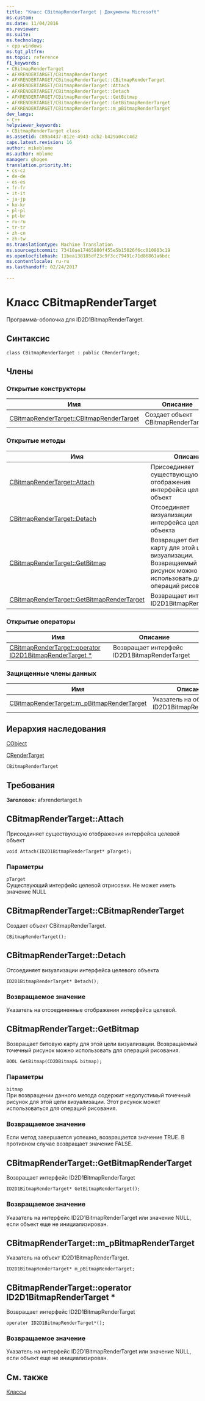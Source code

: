 ```yaml
---
title: "Класс CBitmapRenderTarget | Документы Microsoft"
ms.custom: 
ms.date: 11/04/2016
ms.reviewer: 
ms.suite: 
ms.technology:
- cpp-windows
ms.tgt_pltfrm: 
ms.topic: reference
f1_keywords:
- CBitmapRenderTarget
- AFXRENDERTARGET/CBitmapRenderTarget
- AFXRENDERTARGET/CBitmapRenderTarget::CBitmapRenderTarget
- AFXRENDERTARGET/CBitmapRenderTarget::Attach
- AFXRENDERTARGET/CBitmapRenderTarget::Detach
- AFXRENDERTARGET/CBitmapRenderTarget::GetBitmap
- AFXRENDERTARGET/CBitmapRenderTarget::GetBitmapRenderTarget
- AFXRENDERTARGET/CBitmapRenderTarget::m_pBitmapRenderTarget
dev_langs:
- C++
helpviewer_keywords:
- CBitmapRenderTarget class
ms.assetid: c89a4437-812e-4943-acb2-b429a04cc4d2
caps.latest.revision: 16
author: mikeblome
ms.author: mblome
manager: ghogen
translation.priority.ht:
- cs-cz
- de-de
- es-es
- fr-fr
- it-it
- ja-jp
- ko-kr
- pl-pl
- pt-br
- ru-ru
- tr-tr
- zh-cn
- zh-tw
ms.translationtype: Machine Translation
ms.sourcegitcommit: 73410ae17465880f455e5b15026f6cc010803c19
ms.openlocfilehash: 11bea138185df23c9f3cc79491c71d86861a6bdc
ms.contentlocale: ru-ru
ms.lasthandoff: 02/24/2017

---
```

# <a name="cbitmaprendertarget-class"></a>Класс CBitmapRenderTarget
Программа-оболочка для ID2D1BitmapRenderTarget.  
  
## <a name="syntax"></a>Синтаксис  
  
```  
class CBitmapRenderTarget : public CRenderTarget;  
```  
  
## <a name="members"></a>Члены  
  
### <a name="public-constructors"></a>Открытые конструкторы  
  
|Имя|Описание|  
|----------|-----------------|  
|[CBitmapRenderTarget::CBitmapRenderTarget](#cbitmaprendertarget)|Создает объект CBitmapRenderTarget.|  
  
### <a name="public-methods"></a>Открытые методы  
  
|Имя|Описание|  
|----------|-----------------|  
|[CBitmapRenderTarget::Attach](#attach)|Присоединяет существующую отображения интерфейса целевой объект|  
|[CBitmapRenderTarget::Detach](#detach)|Отсоединяет визуализации интерфейса целевого объекта|  
|[CBitmapRenderTarget::GetBitmap](#getbitmap)|Возвращает битовую карту для этой цели визуализации. Возвращаемый точечный рисунок можно использовать для операций рисования.|  
|[CBitmapRenderTarget::GetBitmapRenderTarget](#getbitmaprendertarget)|Возвращает интерфейс ID2D1BitmapRenderTarget|  
  
### <a name="public-operators"></a>Открытые операторы  
  
|Имя|Описание|  
|----------|-----------------|  
|[CBitmapRenderTarget::operator ID2D1BitmapRenderTarget *](#operator_id2d1bitmaprendertarget_star)|Возвращает интерфейс ID2D1BitmapRenderTarget|  
  
### <a name="protected-data-members"></a>Защищенные члены данных  
  
|Имя|Описание|  
|----------|-----------------|  
|[CBitmapRenderTarget::m_pBitmapRenderTarget](#m_pbitmaprendertarget)|Указатель на объект ID2D1BitmapRenderTarget.|  
  
## <a name="inheritance-hierarchy"></a>Иерархия наследования  
 [CObject](../../mfc/reference/cobject-class.md)  
  
 [CRenderTarget](../../mfc/reference/crendertarget-class.md)  
  
 `CBitmapRenderTarget` 
  
## <a name="requirements"></a>Требования  
 **Заголовок:** afxrendertarget.h  
  
##  <a name="attach"></a>CBitmapRenderTarget::Attach  
 Присоединяет существующую отображения интерфейса целевой объект  
  
```  
void Attach(ID2D1BitmapRenderTarget* pTarget);
```  
  
### <a name="parameters"></a>Параметры  
 `pTarget`  
 Существующий интерфейс целевой отрисовки. Не может иметь значение NULL  
  
##  <a name="cbitmaprendertarget"></a>CBitmapRenderTarget::CBitmapRenderTarget  
 Создает объект CBitmapRenderTarget.  
  
```  
CBitmapRenderTarget();
```  
  
##  <a name="detach"></a>CBitmapRenderTarget::Detach  
 Отсоединяет визуализации интерфейса целевого объекта  
  
```  
ID2D1BitmapRenderTarget* Detach();
```  
  
### <a name="return-value"></a>Возвращаемое значение  
 Указатель на отсоединенные отображения интерфейса целевой.  
  
##  <a name="getbitmap"></a>CBitmapRenderTarget::GetBitmap  
 Возвращает битовую карту для этой цели визуализации. Возвращаемый точечный рисунок можно использовать для операций рисования.  
  
```  
BOOL GetBitmap(CD2DBitmap& bitmap);
```  
  
### <a name="parameters"></a>Параметры  
 `bitmap`  
 При возвращении данного метода содержит недопустимый точечный рисунок для этой цели визуализации. Этот рисунок может использоваться для операций рисования.  
  
### <a name="return-value"></a>Возвращаемое значение  
 Если метод завершается успешно, возвращается значение TRUE. В противном случае возвращает значение FALSE.  
  
##  <a name="getbitmaprendertarget"></a>CBitmapRenderTarget::GetBitmapRenderTarget  
 Возвращает интерфейс ID2D1BitmapRenderTarget  
  
```  
ID2D1BitmapRenderTarget* GetBitmapRenderTarget();
```  
  
### <a name="return-value"></a>Возвращаемое значение  
 Указатель на интерфейс ID2D1BitmapRenderTarget или значение NULL, если объект еще не инициализирован.  
  
##  <a name="m_pbitmaprendertarget"></a>CBitmapRenderTarget::m_pBitmapRenderTarget  
 Указатель на объект ID2D1BitmapRenderTarget.  
  
```  
ID2D1BitmapRenderTarget* m_pBitmapRenderTarget;  
```  
  
##  <a name="operator_id2d1bitmaprendertarget_star"></a>CBitmapRenderTarget::operator ID2D1BitmapRenderTarget *  
 Возвращает интерфейс ID2D1BitmapRenderTarget  
  
```  
operator ID2D1BitmapRenderTarget*();
```   
  
### <a name="return-value"></a>Возвращаемое значение  
 Указатель на интерфейс ID2D1BitmapRenderTarget или значение NULL, если объект еще не инициализирован.  
  
## <a name="see-also"></a>См. также  
 [Классы](../../mfc/reference/mfc-classes.md)

